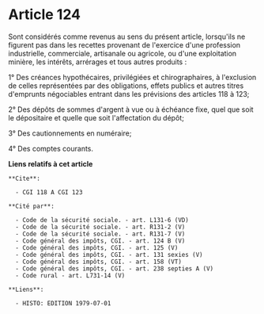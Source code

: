 # Article 124

Sont considérés comme revenus au sens du présent article, lorsqu'ils ne figurent pas dans les recettes provenant de
l'exercice d'une profession industrielle, commerciale, artisanale ou agricole, ou d'une exploitation minière, les intérêts,
arrérages et tous autres produits :

1° Des créances hypothécaires, privilégiées et chirographaires, à l'exclusion de celles représentées par des obligations,
effets publics et autres titres d'emprunts négociables entrant dans les prévisions des articles 118 à 123;

2° Des dépôts de sommes d'argent à vue ou à échéance fixe, quel que soit le dépositaire et quelle que soit l'affectation du
dépôt;

3° Des cautionnements en numéraire;

4° Des comptes courants.

**Liens relatifs à cet article**

	**Cite**:

	  - CGI 118 A CGI 123

	**Cité par**:

	  - Code de la sécurité sociale. - art. L131-6 (VD)
	  - Code de la sécurité sociale. - art. R131-2 (V)
	  - Code de la sécurité sociale. - art. R131-7 (V)
	  - Code général des impôts, CGI. - art. 124 B (V)
	  - Code général des impôts, CGI. - art. 125 (V)
	  - Code général des impôts, CGI. - art. 131 sexies (V)
	  - Code général des impôts, CGI. - art. 158 (VT)
	  - Code général des impôts, CGI. - art. 238 septies A (V)
	  - Code rural - art. L731-14 (V)

	**Liens**:

	  - HISTO: EDITION 1979-07-01
